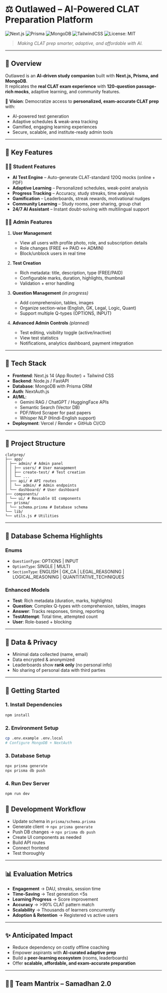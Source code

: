 # ⚖️ Outlawed – AI-Powered CLAT Preparation Platform  
![Next.js](https://img.shields.io/badge/Next.js-14-black?logo=nextdotjs) 
![Prisma](https://img.shields.io/badge/Prisma-ORM-blue?logo=prisma) 
![MongoDB](https://img.shields.io/badge/MongoDB-Database-green?logo=mongodb) 
![TailwindCSS](https://img.shields.io/badge/Tailwind-CSS-38B2AC?logo=tailwindcss) 
![License: MIT](https://img.shields.io/badge/License-MIT-yellow.svg)

> *Making CLAT prep smarter, adaptive, and affordable with AI.*  

---

## 📌 Overview  
Outlawed is an **AI-driven study companion** built with **Next.js, Prisma, and MongoDB**.  
It replicates the **real CLAT exam experience** with **120-question passage-rich mocks**, adaptive learning, and community features.  

🎯 **Vision**: Democratize access to **personalized, exam-accurate CLAT prep** with:  
- AI-powered test generation  
- Adaptive schedules & weak-area tracking  
- Gamified, engaging learning experiences  
- Secure, scalable, and institute-ready admin tools  

---

## 🚀 Key Features  

### 👩‍🎓 Student Features  
- **AI Test Engine** – Auto-generate CLAT-standard 120Q mocks (online + PDF)  
- **Adaptive Learning** – Personalized schedules, weak-point analysis  
- **Progress Tracking** – Accuracy, study streaks, time analysis  
- **Gamification** – Leaderboards, streak rewards, motivational nudges  
- **Community Learning** – Study rooms, peer sharing, group chat  
- **24/7 AI Assistant** – Instant doubt-solving with multilingual support  

### 👨‍💼 Admin Features  
1. **User Management**  
   - View all users with profile photo, role, and subscription details  
   - Role changes (FREE ↔ PAID ↔ ADMIN)  
   - Block/unblock users in real time  

2. **Test Creation**  
   - Rich metadata: title, description, type (FREE/PAID)  
   - Configurable marks, duration, highlights, thumbnail  
   - Validation + error handling  

3. **Question Management** *(in progress)*  
   - Add comprehension, tables, images  
   - Organize section-wise (English, GK, Legal, Logic, Quant)  
   - Support multiple Q-types (OPTIONS, INPUT)  

4. **Advanced Admin Controls** *(planned)*  
   - Test editing, visibility toggle (active/inactive)  
   - View test statistics  
   - Notifications, analytics dashboard, payment integration  

---

## 🧩 Tech Stack  
- **Frontend**: Next.js 14 (App Router) + Tailwind CSS  
- **Backend**: Node.js / FastAPI  
- **Database**: MongoDB with Prisma ORM  
- **Auth**: NextAuth.js  
- **AI/ML**:  
  - Gemini RAG / ChatGPT / HuggingFace APIs  
  - Semantic Search (Vector DB)  
  - PDF/Word Scraper for past papers  
  - Whisper NLP (Hindi-English support)  
- **Deployment**: Vercel / Render + GitHub CI/CD  

---

## 📂 Project Structure  
```
clatprep/
├── app/
│ ├── admin/ # Admin panel
│ │ ├── users/ # User management
│ │ ├── create-test/ # Test creation
│ │ └── ...
│ ├── api/ # API routes
│ │ └── admin/ # Admin endpoints
│ └── dashboard/ # User dashboard
├── components/
│ └── ui/ # Reusable UI components
├── prisma/
│ └── schema.prisma # Database schema
└── lib/
└── utils.js # Utilities
```


---

## 📝 Database Schema Highlights  

### Enums  
- `QuestionType`: OPTIONS | INPUT  
- `OptionType`: SINGLE | MULTI  
- `SectionType`: ENGLISH | GK_CA | LEGAL_REASONING | LOGICAL_REASONING | QUANTITATIVE_TECHNIQUES  

### Enhanced Models  
- **Test**: Rich metadata (duration, marks, highlights)  
- **Question**: Complex Q-types with comprehension, tables, images  
- **Answer**: Tracks responses, timing, reporting  
- **TestAttempt**: Total time, attempted count  
- **User**: Role-based + blocking  

---

## 🔐 Data & Privacy  
- Minimal data collected (name, email)  
- Data encrypted & anonymized  
- Leaderboards show **rank only** (no personal info)  
- No sharing of personal data with third parties  

---

## 🚀 Getting Started  

### 1. Install Dependencies  
```bash
npm install
```
### 2. Environment Setup
```bash
cp .env.example .env.local
# Configure MongoDB + NextAuth
```
### 3. Database Setup
```bash
npx prisma generate
npx prisma db push
```
### 4. Run Dev Server
```bash
npm run dev
```
## 🔄 Development Workflow  
- Update schema in `prisma/schema.prisma`  
- Generate client → `npx prisma generate`  
- Push DB changes → `npx prisma db push`  
- Create UI components as needed  
- Build API routes  
- Connect frontend  
- Test thoroughly  

---

## 📊 Evaluation Metrics  
- **Engagement** → DAU, streaks, session time  
- **Time-Saving** → Test generation <5s  
- **Learning Progress** → Score improvement  
- **Accuracy** → >90% CLAT pattern match  
- **Scalability** → Thousands of learners concurrently  
- **Adoption & Retention** → Registered vs active users  

---

## ✨ Anticipated Impact  
- Reduce dependency on costly offline coaching  
- Empower aspirants with **AI-curated adaptive prep**  
- Build a **peer-learning ecosystem** (rooms, leaderboards)  
- Offer **scalable, affordable, and exam-accurate preparation**  

---

## 👨‍💻 Team Mantrix – Samadhan 2.0  

